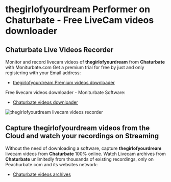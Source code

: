 # thegirlofyourdream Performer on Chaturbate - Free LiveCam videos downloader

## Chaturbate Live Videos Recorder

Monitor and record livecam videos of **thegirlofyourdream** from **Chaturbate** with Moniturbate.com
Get a premium trial for free by just and only registering with your Email address:
* [thegirlofyourdream Premium videos downloader](https://moniturbate.com/request-demo-licence-key.html)

Free livecam videos downloader - Moniturbate Software:
* [Chaturbate videos downloader](https://moniturbate.com/moniturbate-download-software.html)

![thegirlofyourdream livecam videos recorder](https://peachurnet.com/templates/moniturbate-software.png)


## Capture thegirlofyourdream videos from the Cloud and watch your recordings on Streaming

Without the need of downloading a software, capture **thegirlofyourdream** livecam videos from **Chaturbate** 100% online.
Watch Livecam archives from **Chaturbate** unlimitedly from thousands of existing recordings, only on Peachurbate.com and its websites network:
* [Chaturbate videos archives](https://peachurnet.com/)